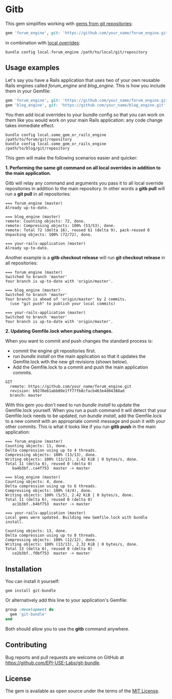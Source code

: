 # Gitb

This gem simplifies working with [gems from git repositories](http://bundler.io/v1.5/git.html):
```ruby
gem 'forum_engine', git: 'https://github.com/your_name/forum_engine.git', branch: :master
```
in combination with [local overrides](http://bundler.io/v1.5/git.html#local):
```
bundle config local.forum_engine /path/to/local/git/repository
```

## Usage examples

Let's say you have a Rails application that uses two of your own reusable Rails engines called *forum_engine* and
*blog_engine*.  This is how you include them in your Gemfile:
```ruby
gem 'forum_engine', git: 'https://github.com/your_name/forum_engine.git', branch: :master
gem 'blog_engine', git: 'https://github.com/your_name/blog_engine.git', branch: :master
```

You then add local overrides to your bundle config so that you can work on them like you would work on your main Rails
application: any code change takes immediate effect.
```
bundle config local.some_gem_or_rails_engine /path/to/forum/git/repository
bundle config local.some_gem_or_rails_engine /path/to/blog/git/repository
```

This gem will make the following scenarios easier and quicker:

**1. Performing the same git command on all local overrides in addition to the main application.**

Gitb will relay any command and arguments you pass it to all local override repositories in addition to the main
repository.  In other words a **gitb pull** will run a **git pull** in all repositories:
```
=== forum_engine (master)
Already up-to-date.

=== blog_engine (master)
remote: Counting objects: 72, done.
remote: Compressing objects: 100% (53/53), done.
remote: Total 72 (delta 16), reused 61 (delta 9), pack-reused 0
Unpacking objects: 100% (72/72), done.

=== your-rails-application (master)
Already up-to-date.
```

Another example is a **gitb checkout release** will run **git checkout release** in all repositories:
```
=== forum_engine (master)
Switched to branch 'master'
Your branch is up-to-date with 'origin/master'.

=== blog_engine (master)
Switched to branch 'master'
Your branch is ahead of 'origin/master' by 2 commits.
  (use "git push" to publish your local commits)

=== your-rails-application (master)
Switched to branch 'master'
Your branch is up-to-date with 'origin/master'.
```

**2. Updating Gemfile.lock when pushing changes.**

When you want to commit and push changes the standard process is:
* commit the engine git repositories first.
* run *bundle install* on the main application so that it updates the Gemfile.lock with the new git revisions (shown
below).
* Add the Gemfile.lock to a commit and push the main application commits.
```
GIT
  remote: https://github.com/your_name/forum_engine.git
  revision: b9270e61abb89e1ff77fb8cfacb463e4d04388ad
  branch: master
```

With this gem you don't need to run *bundle install* to update the Gemfile.lock yourself.  When you run a push command
it will detect that your Gemfile.lock needs to be updated, run *bundle install*, add the Gemfile.lock to a new commit
with an appropriate commit message and push it with your other commits.  This is what it looks like if you run **gitb push** in
the main application:

```
=== forum_engine (master)
Counting objects: 11, done.
Delta compression using up to 4 threads.
Compressing objects: 100% (13/13), done.
Writing objects: 100% (13/13), 2.42 KiB | 0 bytes/s, done.
Total 11 (delta 6), reused 0 (delta 0)
   ba4b3bf..ca4f753  master -> master

=== blog_engine (master)
Counting objects: 4, done.
Delta compression using up to 6 threads.
Compressing objects: 100% (4/4), done.
Writing objects: 100% (5/5), 2.42 KiB | 0 bytes/s, done.
Total 11 (delta 6), reused 0 (delta 0)
   ac1b3bf..b4bf753  master -> master

=== your-rails-application (master)
Local gems were updated. Building new Gemfile.lock with bundle install.

Counting objects: 13, done.
Delta compression using up to 8 threads.
Compressing objects: 100% (12/12), done.
Writing objects: 100% (13/13), 2.32 KiB | 0 bytes/s, done.
Total 13 (delta 6), reused 0 (delta 0)
   ce2b3bf..f0bf753  master -> master
```

## Installation

You can install it yourself:

```
gem install git-bundle
```

Or alternatively add this line to your application's Gemfile:

```ruby
group :development do
  gem 'git-bundle'
end
```

Both should allow you to use the **gitb** command anywhere.

## Contributing

Bug reports and pull requests are welcome on GitHub at https://github.com/EPI-USE-Labs/git-bundle.

## License

The gem is available as open source under the terms of the [MIT License](http://opensource.org/licenses/MIT).